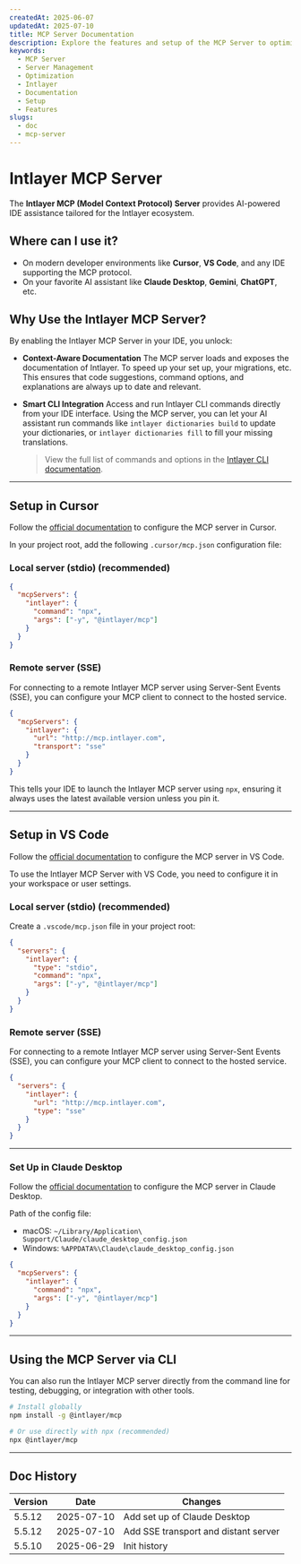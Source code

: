 ```yaml
---
createdAt: 2025-06-07
updatedAt: 2025-07-10
title: MCP Server Documentation
description: Explore the features and setup of the MCP Server to optimize your server management and operations.
keywords:
  - MCP Server
  - Server Management
  - Optimization
  - Intlayer
  - Documentation
  - Setup
  - Features
slugs:
  - doc
  - mcp-server
---
```


# Intlayer MCP Server

The **Intlayer MCP (Model Context Protocol) Server** provides AI-powered IDE assistance tailored for the Intlayer ecosystem.

## Where can I use it?

- On modern developer environments like **Cursor**, **VS Code**, and any IDE supporting the MCP protocol.
- On your favorite AI assistant like **Claude Desktop**, **Gemini**, **ChatGPT**, etc.

## Why Use the Intlayer MCP Server?

By enabling the Intlayer MCP Server in your IDE, you unlock:

- **Context-Aware Documentation**
  The MCP server loads and exposes the documentation of Intlayer. To speed up your set up, your migrations, etc.
  This ensures that code suggestions, command options, and explanations are always up to date and relevant.

- **Smart CLI Integration**
  Access and run Intlayer CLI commands directly from your IDE interface. Using the MCP server, you can let your AI assistant run commands like `intlayer dictionaries build` to update your dictionaries, or `intlayer dictionaries fill` to fill your missing translations.

  > View the full list of commands and options in the [Intlayer CLI documentation](https://github.com/aymericzip/intlayer/blob/main/docs/docs/en/intlayer_cli.md).

---

## Setup in Cursor

Follow the [official documentation](https://docs.cursor.com/context/mcp) to configure the MCP server in Cursor.

In your project root, add the following `.cursor/mcp.json` configuration file:

### Local server (stdio) (recommended)

```json filename=".cursor/mcp.json"
{
  "mcpServers": {
    "intlayer": {
      "command": "npx",
      "args": ["-y", "@intlayer/mcp"]
    }
  }
}
```

### Remote server (SSE)

For connecting to a remote Intlayer MCP server using Server-Sent Events (SSE), you can configure your MCP client to connect to the hosted service.

```json filename=".cursor/mcp.json"
{
  "mcpServers": {
    "intlayer": {
      "url": "http://mcp.intlayer.com",
      "transport": "sse"
    }
  }
}
```

This tells your IDE to launch the Intlayer MCP server using `npx`, ensuring it always uses the latest available version unless you pin it.

---

## Setup in VS Code

Follow the [official documentation](https://code.visualstudio.com/docs/copilot/chat/mcp-servers) to configure the MCP server in VS Code.

To use the Intlayer MCP Server with VS Code, you need to configure it in your workspace or user settings.

### Local server (stdio) (recommended)

Create a `.vscode/mcp.json` file in your project root:

```json filename=".vscode/mcp.json"
{
  "servers": {
    "intlayer": {
      "type": "stdio",
      "command": "npx",
      "args": ["-y", "@intlayer/mcp"]
    }
  }
}
```

### Remote server (SSE)

For connecting to a remote Intlayer MCP server using Server-Sent Events (SSE), you can configure your MCP client to connect to the hosted service.

```json filename=".vscode/mcp.json"
{
  "servers": {
    "intlayer": {
      "url": "http://mcp.intlayer.com",
      "type": "sse"
    }
  }
}
```

---

### Set Up in Claude Desktop

Follow the [official documentation](https://modelcontextprotocol.io/quickstart/user#2-add-the-filesystem-mcp-server) to configure the MCP server in Claude Desktop.

Path of the config file:

- macOS: `~/Library/Application\ Support/Claude/claude_desktop_config.json`
- Windows: `%APPDATA%\Claude\claude_desktop_config.json`

```json filename="claude_desktop_config.json"
{
  "mcpServers": {
    "intlayer": {
      "command": "npx",
      "args": ["-y", "@intlayer/mcp"]
    }
  }
}
```

---

## Using the MCP Server via CLI

You can also run the Intlayer MCP server directly from the command line for testing, debugging, or integration with other tools.

```bash
# Install globally
npm install -g @intlayer/mcp

# Or use directly with npx (recommended)
npx @intlayer/mcp
```

---

## Doc History

| Version | Date       | Changes                              |
| ------- | ---------- | ------------------------------------ |
| 5.5.12  | 2025-07-10 | Add set up of Claude Desktop         |
| 5.5.12  | 2025-07-10 | Add SSE transport and distant server |
| 5.5.10  | 2025-06-29 | Init history                         |

